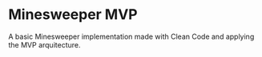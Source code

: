 # Minesweeper MVP
A basic Minesweeper implementation made with Clean Code and applying the MVP arquitecture.
